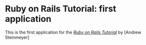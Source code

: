 # Ruby on Rails Tutorial: first application

This is the first application for the 
[*Ruby on Rails Tutorial*](http://railstutorial.org/)
by [Andrew Steinmeyer]
